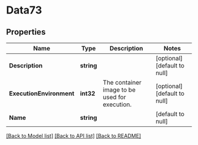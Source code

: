 # Data73

## Properties
Name | Type | Description | Notes
------------ | ------------- | ------------- | -------------
**Description** | **string** |  | [optional] [default to null]
**ExecutionEnvironment** | **int32** | The container image to be used for execution. | [optional] [default to null]
**Name** | **string** |  | [default to null]

[[Back to Model list]](../README.md#documentation-for-models) [[Back to API list]](../README.md#documentation-for-api-endpoints) [[Back to README]](../README.md)


